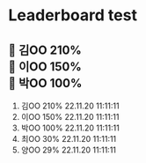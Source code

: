 # Leaderboard test
🥇 김OO 210%<br>
🥈 이OO 150%<br>
🥉 박OO 100%<br>
---
1. 김OO 210% 22.11.20 11:11:11
2. 이OO 150% 22.11.20 11:11:11
3. 박OO 100% 22.11.20 11:11:11
4. 최OO 30% 22.11.20 11:11:11
5. 양OO 29% 22.11.20 11:11:11